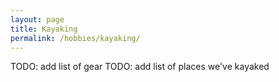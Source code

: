 ```yaml
---
layout: page
title: Kayaking
permalink: /hobbies/kayaking/
---
```


TODO: add list of gear
TODO: add list of places we've kayaked
